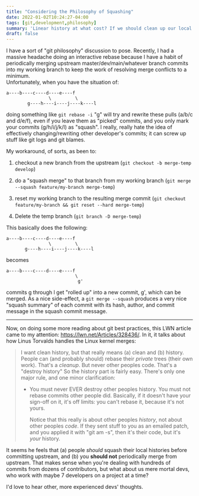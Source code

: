 ```yaml
---
title: "Considering the Philosophy of Squashing"
date: 2022-01-02T10:24:27-04:00
tags: [git,development,philosophy]
summary: 'Linear history at what cost? If we should clean up our local histories before merges/patches, how best to do it?'
draft: false 
---
```


I have a sort of "git philosophy" discussion to pose. Recently, I had a massive headache doing an interactive 
rebase because I have a habit of periodically merging upstream master/dev/main/whatever branch commits into my 
working branch to keep the work of resolving merge conflicts to a minimum.  
Unfortunately, when you have the situation of:

```text
a----b----c----d----e----f
                \         \
        g----h----i----j----k----l
```

doing something like `git rebase -i` "g" will try and rewrite these pulls (a/b/c and d/e/f), even if you leave 
them as "picked" commits, and you only mark your commits (g/h/i/j/k/l) as "squash". I really, really hate the 
idea of effectively changing/rewriting other developer's commits; it can screw up stuff like git logs and git 
blames.

My workaround, of sorts, as been to:

1. checkout a new branch from the upstream (`git checkout -b merge-temp develop`)

1. do a "squash merge" to that branch from my working branch (`git merge --squash feature/my-branch merge-temp`)

1. reset my working branch to the resulting merge commit (`git checkout feature/my-branch && git reset --hard merge-temp`)

1. Delete the temp branch (`git branch -D merge-temp`)

This basically does the following:

```text
a----b----c----d----e----f
                \         \
       g----h----i----j----k----l
```

becomes

```text
a----b----c----d----e----f
                          \
                           g'
```

commits g through l get "rolled up" into a new commit, g', which can be merged. As a nice side-effect, a 
`git merge --squash` produces a very nice "squash summary" of each commit with its hash, author, and commit 
message in the squash commit message.  

---

Now, on doing some more reading about git best practices, this LWN article came to my attention: 
https://lwn.net/Articles/328436/. In it, it talks about how Linus Torvalds handles the Linux kernel merges:

>I want clean history, but that really means (a) clean and (b) history.
>People can (and probably should) rebase their _private_ trees (their own
>work). That's a _cleanup_. But never other peoples code. That's a "destroy
>history"
>So the history part is fairly easy. There's only one major rule, and one
>minor clarification:
>
> - You must never EVER destroy other peoples history. You must not rebase
>   commits other people did. Basically, if it doesn't have your sign-off
>   on it, it's off limits: you can't rebase it, because it's not yours.
>
>   Notice that this really is about other peoples _history_, not about
>   other peoples _code_. If they sent stuff to you as an emailed patch,
>   and you applied it with "git am -s", then it's their code, but it's
>   _your_ history.

   
It seems he feels that (a) people _should_ squash their local histories before committing upstream, 
and (b) you **should not** periodically merge from upstream.
That makes sense when you're dealing with hundreds of commits from dozens of contributors, but what 
about us mere mortal devs, who work with maybe 7 developers 
on a project at a time?  

I'd love to hear other, more experienced devs' thoughts.